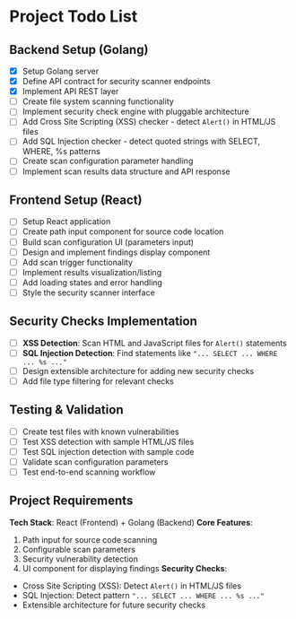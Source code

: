 # Project Todo List

## Backend Setup (Golang)
- [x] Setup Golang server
- [x] Define API contract for security scanner endpoints
- [x] Implement API REST layer
- [ ] Create file system scanning functionality
- [ ] Implement security check engine with pluggable architecture
- [ ] Add Cross Site Scripting (XSS) checker - detect `Alert()` in HTML/JS files
- [ ] Add SQL Injection checker - detect quoted strings with SELECT, WHERE, %s patterns
- [ ] Create scan configuration parameter handling
- [ ] Implement scan results data structure and API response

## Frontend Setup (React)
- [ ] Setup React application
- [ ] Create path input component for source code location
- [ ] Build scan configuration UI (parameters input)
- [ ] Design and implement findings display component
- [ ] Add scan trigger functionality
- [ ] Implement results visualization/listing
- [ ] Add loading states and error handling
- [ ] Style the security scanner interface

## Security Checks Implementation
- [ ] **XSS Detection**: Scan HTML and JavaScript files for `Alert()` statements
- [ ] **SQL Injection Detection**: Find statements like `"... SELECT ... WHERE ... %s ..."`
- [ ] Design extensible architecture for adding new security checks
- [ ] Add file type filtering for relevant checks

## Testing & Validation
- [ ] Create test files with known vulnerabilities
- [ ] Test XSS detection with sample HTML/JS files
- [ ] Test SQL injection detection with sample code
- [ ] Validate scan configuration parameters
- [ ] Test end-to-end scanning workflow

## Project Requirements
**Tech Stack**: React (Frontend) + Golang (Backend)
**Core Features**:
1. Path input for source code scanning
2. Configurable scan parameters
3. Security vulnerability detection
4. UI component for displaying findings
   **Security Checks**:
- Cross Site Scripting (XSS): Detect `Alert()` in HTML/JS files
- SQL Injection: Detect pattern `"... SELECT ... WHERE ... %s ..."`
- Extensible architecture for future security checks